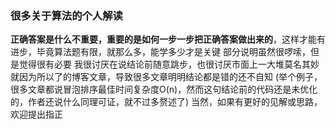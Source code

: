 ### 很多关于算法的个人解读
**正确答案是什么不重要，重要的是如何一步一步把正确答案做出来的**，这样才能有进步，毕竟算法题有限，就那么多，能学多少才是关键
部分说明虽然很啰嗦，但是觉得很有必要
我很讨厌在说结论前随意跳步，也很讨厌市面上一大堆莫名其妙就因为所以了的博客文章，导致很多文章明明结论都是错的还不自知
(举个例子，很多文章都说冒泡排序最佳时间复杂度O(n)，然而这句结论前的代码还是未优化的，作者还说什么同理可证，就不过多赘述了)
当然，如果有更好的见解或思路，欢迎提出指正